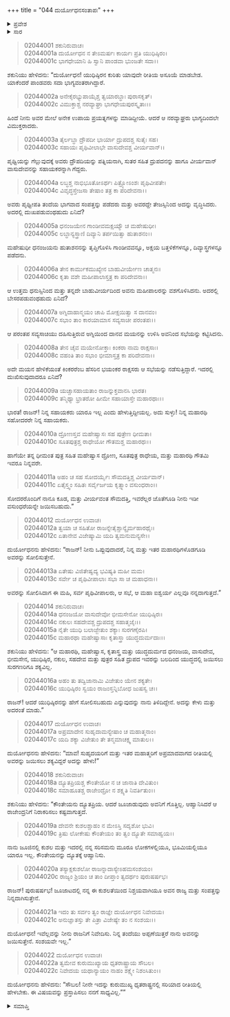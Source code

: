 +++
title = "044 ದುರ್ಯೋಧನಸಂತಾಪಃ"
+++

<details><summary>ಪ್ರವೇಶ</summary>


।।   ಓಂ ಓಂ ನಮೋ ನಾರಾಯಣಾಯ।।   ಶ್ರೀ ವೇದವ್ಯಾಸಾಯ ನಮಃ ।।

ಶ್ರೀ ಕೃಷ್ಣದ್ವೈಪಾಯನ ವೇದವ್ಯಾಸ ವಿರಚಿತ  

**ಶ್ರೀ ಮಹಾಭಾರತ**

**ಸಭಾ ಪರ್ವ**

**ದ್ಯೂತ ಪರ್ವ**

**ಅಧ್ಯಾಯ 44**

</details>


<details><summary>ಸಾರ</summary>

ದುರ್ಯೋಧನನು ಅಸೂಯೆಪಡುವುದು ಸರಿಯಲ್ಲವೆಂದು ಶಕುನಿಯು ಸಲಹೆ ನೀಡುವುದು (1-11). ಪಾಂಡವರನ್ನು ಸೋಲಿಸಲು ಉಪಾಯವೇನೆಂದು ಕೇಳಲು ಶಕುನಿಯು ದ್ಯೂತವನ್ನು ಸೂಚಿಸುವುದು (12-22).

</details>


> 02044001 ಶಕುನಿರುವಾಚ।  
02044001a ದುರ್ಯೋಧನ ನ ತೇಽಮರ್ಷಃ ಕಾರ್ಯಃ ಪ್ರತಿ ಯುಧಿಷ್ಠಿರಂ।  
02044001c ಭಾಗಧೇಯಾನಿ ಹಿ ಸ್ವಾನಿ ಪಾಂಡವಾ ಭುಂಜತೇ ಸದಾ।।

ಶಕುನಿಯು ಹೇಳಿದನು: “ದುರ್ಯೋಧನ! ಯುಧಿಷ್ಠಿರನ ಕುರಿತು ಯಾವುದೇ ರೀತಿಯ ಅಸೂಯೆ ಮಾಡಬೇಡ. ಯಾಕೆಂದರೆ ಪಾಂಡವರು ಸದಾ ಭಾಗ್ಯವಂತರಾಗಿದ್ದಾರೆ.

> 02044002a ಅನೇಕೈರಭ್ಯುಪಾಯೈಶ್ಚ ತ್ವಯಾರಬ್ಧಾಃ ಪುರಾಸಕೃತ್।  
02044002c ವಿಮುಕ್ತಾಶ್ಚ ನರವ್ಯಾಘ್ರಾ ಭಾಗಧೇಯಪುರಸ್ಕೃತಾಃ।।

ಹಿಂದೆ ನೀನು ಅವರ ಮೇಲೆ ಅನೇಕ ಉಪಾಯ ಪ್ರಯತ್ನಗಳನ್ನು ಮಾಡಿದ್ದೀಯೆ. ಆದರೆ ಆ ನರವ್ಯಾಘ್ರರು ಭಾಗ್ಯದಿಂದಲೇ ವಿಮುಕ್ತರಾದರು.

> 02044003a ತೈರ್ಲಬ್ಧಾ ದ್ರೌಪದೀ ಭಾರ್ಯಾ ದ್ರುಪದಶ್ಚ ಸುತೈಃ ಸಹ।  
02044003c ಸಹಾಯಃ ಪೃಥಿವೀಲಾಭೇ ವಾಸುದೇವಶ್ಚ ವೀರ್ಯವಾನ್।।

ಪೃಥ್ವಿಯನ್ನು ಗೆಲ್ಲುವುದಕ್ಕೆ ಅವರು ದ್ರೌಪದಿಯನ್ನು ಪತ್ನಿಯನಾಗಿ, ಸುತರ ಸಹಿತ ದ್ರುಪದನನ್ನು ಹಾಗೂ ವೀರ್ಯವಾನ್ ವಾಸುದೇವನನ್ನು ಸಹಾಯಕರನ್ನಾಗಿ ಗೆದ್ದರು.

> 02044004a ಲಬ್ಧಶ್ಚ ನಾಭಿಭೂತೋಽರ್ಥಃ ಪಿತ್ರ್ಯೋಽಂಶಃ ಪೃಥಿವೀಪತೇ।  
02044004c ವಿವೃದ್ಧಸ್ತೇಜಸಾ ತೇಷಾಂ ತತ್ರ ಕಾ ಪರಿದೇವನಾ।।

ಅವರು ಪೃಥ್ವೀಪತಿ ತಂದೆಯ ಭಾಗವಾದ ಸಂಪತ್ತನ್ನು ಪಡೆದರು ಮತ್ತು ಅವರದ್ದೇ ತೇಜಸ್ಸಿನಿಂದ ಅದನ್ನು ವೃದ್ಧಿಸಿದರು. ಅದರಲ್ಲಿ ದುಃಖಪಡುವಂಥಹುದು ಏನಿದೆ?

> 02044005a ಧನಂಜಯೇನ ಗಾಂಡೀವಮಕ್ಷಯ್ಯೌ ಚ ಮಹೇಷುಧೀ।  
02044005c ಲಬ್ಧಾನ್ಯಸ್ತ್ರಾಣಿ ದಿವ್ಯಾನಿ ತರ್ಪಯಿತ್ವಾ ಹುತಾಶನಂ।।

ಮಹೇಷುಧೀ ಧನಂಜಯನು ಹುತಾಶನನನ್ನು ತೃಪ್ತಿಗೊಳಿಸಿ ಗಾಂಡೀವವನ್ನೂ, ಅಕ್ಷಯ ಬತ್ತಳಿಕೆಗಳನ್ನೂ, ದಿವ್ಯಾಸ್ತ್ರಗಳನ್ನೂ ಪಡೆದನು.

> 02044006a ತೇನ ಕಾರ್ಮುಕಮುಖ್ಯೇನ ಬಾಹುವೀರ್ಯೇಣ ಚಾತ್ಮನಃ।  
02044006c ಕೃತಾ ವಶೇ ಮಹೀಪಾಲಾಸ್ತತ್ರ ಕಾ ಪರಿದೇವನಾ।।

ಆ ಉತ್ತಮ ಧನುಸ್ಸಿನಿಂದ ಮತ್ತು ತನ್ನದೇ ಬಾಹುವೀರ್ಯದಿಂದ ಅವನು ಮಹೀಪಾಲರನ್ನು ವಶಗೊಳಿಸಿದನು. ಅದರಲ್ಲಿ ಬೇಸರಪಡುವಂಥಹುದು ಏನಿದೆ?

> 02044007a ಅಗ್ನಿದಾಹಾನ್ಮಯಂ ಚಾಪಿ ಮೋಕ್ಷಯಿತ್ವಾ ಸ ದಾನವಂ।  
02044007c ಸಭಾಂ ತಾಂ ಕಾರಯಾಮಾಸ ಸವ್ಯಸಾಚೀ ಪರಂತಪಃ।।

ಆ ಪರಂತಪ ಸವ್ಯಸಾಚಿಯು ದಹಿಸುತ್ತಿರುವ ಅಗ್ನಿಯಿಂದ ದಾನವ ಮಯನನ್ನು ಉಳಿಸಿ ಅವನಿಂದ ಸಭೆಯನ್ನು ಕಟ್ಟಿಸಿದನು.

> 02044008a ತೇನ ಚೈವ ಮಯೇನೋಕ್ತಾಃ ಕಿಂಕರಾ ನಾಮ ರಾಕ್ಷಸಾಃ।  
02044008c ವಹಂತಿ ತಾಂ ಸಭಾಂ ಭೀಮಾಸ್ತತ್ರ ಕಾ ಪರಿದೇವನಾ।।

ಅದೇ ಮಯನ ಹೇಳಿಕೆಯಂತೆ ಕಿಂಕರರೆಂಬ ಹೆಸರಿನ ಭಯಂಕರ ರಾಕ್ಷಸರು ಆ ಸಭೆಯನ್ನು ನಡೆಸುತ್ತಿದ್ದಾರೆ. ಇದರಲ್ಲಿ ದುಃಖಿಸುವುದಾದರೂ ಏನಿದೆ?

> 02044009a ಯಚ್ಚಾಸಹಾಯತಾಂ ರಾಜನ್ನುಕ್ತವಾನಸಿ ಭಾರತ।  
02044009c ತನ್ಮಿಥ್ಯಾ ಭ್ರಾತರೋ ಹೀಮೇ ಸಹಾಯಾಸ್ತೇ ಮಹಾರಥಾಃ।।

ಭಾರತ! ರಾಜನ್! ನಿನ್ನ ಸಹಾಯಕರು ಯಾರೂ ಇಲ್ಲ ಎಂದು ಹೇಳುತ್ತಿದ್ದೀಯಲ್ಲ. ಅದು ಸುಳ್ಳು! ನಿನ್ನ ಮಹಾರಥಿ ಸಹೋದರರೇ ನಿನ್ನ ಸಹಾಯಕರು.

> 02044010a ದ್ರೋಣಸ್ತವ ಮಹೇಷ್ವಾಸಃ ಸಹ ಪುತ್ರೇಣ ಧೀಮತಾ।  
02044010c ಸೂತಪುತ್ರಶ್ಚ ರಾಧೇಯೋ ಗೌತಮಶ್ಚ ಮಹಾರಥಃ।।

ಹಾಗೆಯೇ ತನ್ನ ಧೀಮಂತ ಪುತ್ರ ಸಹಿತ ಮಹೇಷ್ವಾಸ ದ್ರೋಣ, ಸೂತಪುತ್ರ ರಾಧೇಯ, ಮತ್ತು ಮಹಾರಥಿ ಗೌತಮಿ ಇವರೂ ನಿನ್ನವರೇ.

> 02044011a ಅಹಂ ಚ ಸಹ ಸೋದರ್ಯೈಃ ಸೌಮದತ್ತಿಶ್ಚ ವೀರ್ಯವಾನ್।   
02044011c ಏತೈಸ್ತ್ವಂ ಸಹಿತಃ ಸರ್ವೈರ್ಜಯ ಕೃತ್ಸ್ನಾಂ ವಸುಂಧರಾಂ।।

ಸೋದರರೊಂದಿಗೆ ನಾನೂ ಕೂಡ, ಮತ್ತು ವೀರ್ಯವಂತ ಸೌಮದತ್ತಿ, ಇವರೆಲ್ಲರ ಜೊತೆಗೂಡಿ ನೀನು ಇಡೀ ವಸುಂಧರೆಯನ್ನೇ ಜಯಿಸಬಹುದು.”

> 02044012 ದುರ್ಯೋಧನ ಉವಾಚ।  
02044012a ತ್ವಯಾ ಚ ಸಹಿತೋ ರಾಜನ್ನೇತೈಶ್ಚಾನ್ಯೈರ್ಮಹಾರಥೈಃ।  
02044012c ಏತಾನೇವ ವಿಜೇಷ್ಯಾಮಿ ಯದಿ ತ್ವಮನುಮನ್ಯಸೇ।।

ದುರ್ಯೋಧನನು ಹೇಳಿದನು: “ರಾಜನ್! ನೀನು ಒಪ್ಪುವುದಾದರೆ, ನಿನ್ನ ಮತ್ತು ಇತರ ಮಹಾರಥಿಗಳೊಡಗೂಡಿ ಅವರನ್ನು ಸೋಲಿಸುತ್ತೇನೆ.

> 02044013a ಏತೇಷು ವಿಜಿತೇಷ್ವದ್ಯ ಭವಿಷ್ಯತಿ ಮಹೀ ಮಮ।   
02044013c ಸರ್ವೇ ಚ ಪೃಥಿವೀಪಾಲಾಃ ಸಭಾ ಸಾ ಚ ಮಹಾಧನಾ।।

ಅವರನ್ನು ಸೋಲಿಸಿದಾಗ ಈ ಮಹಿ, ಸರ್ವ ಪೃಥಿವೀಪಾಲರು, ಆ ಸಭೆ, ಆ ಮಹಾ ಐಶ್ವರ್ಯ ಎಲ್ಲವೂ ನನ್ನದಾಗುತ್ತದೆ.”

> 02044014 ಶಕುನಿರುವಾಚ।  
02044014a ಧನಂಜಯೋ ವಾಸುದೇವೋ ಭೀಮಸೇನೋ ಯುಧಿಷ್ಠಿರಃ।  
02044014c ನಕುಲಃ ಸಹದೇವಶ್ಚ ದ್ರುಪದಶ್ಚ ಸಹಾತ್ಮಜೈಃ।।  
02044015a ನೈತೇ ಯುಧಿ ಬಲಾಜ್ಜೇತುಂ ಶಕ್ಯಾಃ ಸುರಗಣೈರಪಿ।   
02044015c ಮಹಾರಥಾ ಮಹೇಷ್ವಾಸಾಃ ಕೃತಾಸ್ತ್ರಾ ಯುದ್ಧದುರ್ಮದಾಃ।।

ಶಕುನಿಯು ಹೇಳಿದನು: “ಆ ಮಹಾರಥಿ, ಮಹೇಷ್ವಾಸ, ಕೃತಾಸ್ತ್ರ ಮತ್ತು ಯುದ್ಧದುರ್ಮದ ಧನಂಜಯ, ವಾಸುದೇವ, ಭೀಮಸೇನ, ಯುಧಿಷ್ಠಿರ, ನಕುಲ, ಸಹದೇವ ಮತ್ತು ಪುತ್ರರ ಸಹಿತ ದ್ರುಪದ ಇವರನ್ನು ಬಲದಿಂದ ಯುದ್ಧದಲ್ಲಿ ಜಯಿಸಲು ಸುರಗಣರಿಗೂ ಶಕ್ಯವಿಲ್ಲ.

> 02044016a ಅಹಂ ತು ತದ್ವಿಜಾನಾಮಿ ವಿಜೇತುಂ ಯೇನ ಶಕ್ಯತೇ।  
02044016c ಯುಧಿಷ್ಠಿರಂ ಸ್ವಯಂ ರಾಜಂಸ್ತನ್ನಿಬೋಧ ಜುಷಸ್ವ ಚ।।

ರಾಜನ್! ಆದರೆ ಯುಧಿಷ್ಠಿರನನ್ನು ಹೇಗೆ ಸೋಲಿಸಬಹುದು ಎನ್ನುವುದನ್ನು ನಾನು ತಿಳಿದಿದ್ದೇನೆ. ಅದನ್ನು ಕೇಳು ಮತ್ತು ಅದರಂತೆ ಮಾಡು.”

> 02044017 ದುರ್ಯೋಧನ ಉವಾಚ।  
02044017a ಅಪ್ರಮಾದೇನ ಸುಹೃದಾಮನ್ಯೇಷಾಂ ಚ ಮಹಾತ್ಮನಾಂ।   
02044017c ಯದಿ ಶಕ್ಯಾ ವಿಜೇತುಂ ತೇ ತನ್ಮಮಾಚಕ್ಷ್ವ ಮಾತುಲ।।

ದುರ್ಯೋಧನನು ಹೇಳಿದನು: “ಮಾವ! ಸುಹೃದಯರಿಗೆ ಮತ್ತು ಇತರ ಮಹಾತ್ಮರಿಗೆ ಅಪ್ರಮಾದವಾಗದ ರೀತಿಯಲ್ಲಿ ಅವರನ್ನು ಜಯಿಸಲು ಶಕ್ಯವಿದ್ದರೆ ಅದನ್ನು ಹೇಳು!”

> 02044018 ಶಕುನಿರುವಾಚ।   
02044018a ದ್ಯೂತಪ್ರಿಯಶ್ಚ ಕೌಂತೇಯೋ ನ ಚ ಜಾನಾತಿ ದೇವಿತುಂ।  
02044018c ಸಮಾಹೂತಶ್ಚ ರಾಜೇಂದ್ರೋ ನ ಶಕ್ಷ್ಯತಿ ನಿವರ್ತಿತುಂ।।

ಶಕುನಿಯು ಹೇಳಿದನು: “ಕೌಂತೇಯನು ದ್ಯೂತಪ್ರಿಯ. ಆದರೆ ಜೂಜಾಡುವುದು ಅವನಿಗೆ ಗೊತ್ತಿಲ್ಲ. ಆಹ್ವಾನಿಸಿದರೆ ಆ ರಾಜೇಂದ್ರನಿಗೆ ನಿರಾಕರಿಸಲು ಕಷ್ಟವಾಗುತ್ತದೆ.

> 02044019a ದೇವನೇ ಕುಶಲಶ್ಚಾಹಂ ನ ಮೇಽಸ್ತಿ ಸದೃಶೋ ಭುವಿ।  
02044019c ತ್ರಿಷು ಲೋಕೇಷು ಕೌಂತೇಯಂ ತಂ ತ್ವಂ ದ್ಯೂತೇ ಸಮಾಹ್ವಯ।।

ನಾನು ಜೂಜಿನಲ್ಲಿ ಕುಶಲ ಮತ್ತು ಇದರಲ್ಲಿ ನನ್ನ ಸರಿಸಮನು ಮೂರೂ ಲೋಕಗಳಲ್ಲಿಯೂ, ಭೂಮಿಯಲ್ಲಿಯೂ ಯಾರೂ ಇಲ್ಲ. ಕೌಂತೇಯನನ್ನು ದ್ಯೂತಕ್ಕೆ ಆಹ್ವಾನಿಸು.

> 02044020a ತಸ್ಯಾಕ್ಷಕುಶಲೋ ರಾಜನ್ನಾದಾಸ್ಯೇಽಹಮಸಂಶಯಂ।  
02044020c ರಾಜ್ಯಂ ಶ್ರಿಯಂ ಚ ತಾಂ ದೀಪ್ತಾಂ ತ್ವದರ್ಥಂ ಪುರುಷರ್ಷಭ।

ರಾಜನ್! ಪುರುಷರ್ಷಭ! ಜೂಜಾಟದಲ್ಲಿ ನನ್ನ ಈ ಕುಶಲತೆಯಿಂದ ನಿಶ್ಚಯವಾಗಿಯೂ ಅವನ ರಾಜ್ಯ ಮತ್ತು ಸಂಪತ್ತನ್ನು ನಿನ್ನದಾಗಿಸುತ್ತೇನೆ.

> 02044021a ಇದಂ ತು ಸರ್ವಂ ತ್ವಂ ರಾಜ್ಞೇ ದುರ್ಯೋಧನ ನಿವೇದಯ।   
02044021c ಅನುಜ್ಞಾತಸ್ತು ತೇ ಪಿತ್ರಾ ವಿಜೇಷ್ಯೇ ತಂ ನ ಸಂಶಯಃ।।

ದುರ್ಯೋಧನ! ಇವೆಲ್ಲವನ್ನು ನೀನು ರಾಜನಿಗೆ ನಿವೇದಿಸು. ನಿನ್ನ ತಂದೆಯು ಅಪ್ಪಣೆಯಿತ್ತರೆ ನಾನು ಅವನನ್ನು ಜಯಿಸುತ್ತೇನೆ. ಸಂಶಯವೇ ಇಲ್ಲ.”

> 02044022 ದುರ್ಯೋಧನ ಉವಾಚ।  
02044022a ತ್ವಮೇವ ಕುರುಮುಖ್ಯಾಯ ಧೃತರಾಷ್ಟ್ರಾಯ ಸೌಬಲ।  
02044022c ನಿವೇದಯ ಯಥಾನ್ಯಾಯಂ ನಾಹಂ ಶಕ್ಷ್ಯೇ ನಿಶಂಸಿತುಂ।।

ದುರ್ಯೋಧನನು ಹೇಳಿದನು: “ಸೌಬಲ! ನೀನೇ ಇದನ್ನು ಕುರುಮುಖ್ಯ ಧೃತರಾಷ್ಟ್ರನಲ್ಲಿ ಸರಿಯಾದ ರೀತಿಯಲ್ಲಿ ಹೇಳಬೇಕು. ಈ ವಿಷಯವನ್ನು ಪ್ರಸ್ತಾಪಿಸಲು ನನಗೆ ಸಾಧ್ಯವಿಲ್ಲ.””

<details><summary>ಸಮಾಪ್ತಿ</summary>

ಇತಿ ಶ್ರೀ ಮಹಾಭಾರತೇ ಸಭಾಪರ್ವಣಿ ದ್ಯೂತಪರ್ವಣಿ ದುರ್ಯೋಧನಸಂತಾಪೇ ಚತುಶ್ಚತ್ವಾರಿಂಶೋಽಧ್ಯಾಯಃ।।  
ಇದು ಶ್ರೀ ಮಹಾಭಾರತದಲ್ಲಿ ಸಭಾಪರ್ವದಲ್ಲಿ ದ್ಯೂತಪರ್ವದಲ್ಲಿ ದುರ್ಯೋಧನಸಂತಾಪ ಎನ್ನುವ ನಲವತ್ನಾಲ್ಕನೆಯ ಅಧ್ಯಾಯವು.


</details>
